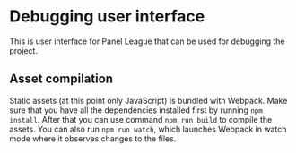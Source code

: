 Debugging user interface
========================

This is user interface for Panel League that can be used for debugging the
project.

## Asset compilation

Static assets (at this point only JavaScript) is bundled with Webpack. Make
sure that you have all the dependencies installed first by running `npm
install`. After that you can use command `npm run build` to compile the assets.
You can also run `npm run watch`, which launches Webpack in watch mode where it
observes changes to the files.
